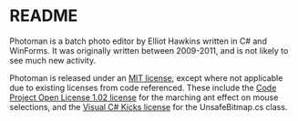 # README #

Photoman is a batch photo editor by Elliot Hawkins written in C# and WinForms. It was originally written between 2009-2011, and is not likely to see much new activity.

Photoman is released under an [MIT license](https://opensource.org/licenses/MIT), except where not applicable due to existing licenses from code referenced. These include the [Code Project Open License 1.02 license](
http://www.codeproject.com/info/cpol10.aspx) for the marching ant effect on mouse selections, and the [Visual C# Kicks license](http://www.vcskicks.com/license.php) for the UnsafeBitmap.cs class.